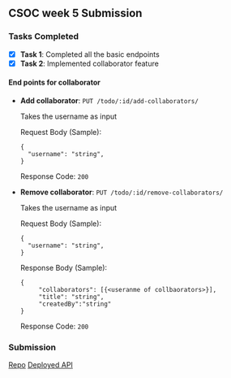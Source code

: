 ## CSOC week 5 Submission

### Tasks Completed

- [x] **Task 1**: Completed all the basic endpoints
- [x] **Task 2**: Implemented collaborator feature

#### End points for collaborator

-  **Add collaborator**: `PUT /todo/:id/add-collaborators/` 

	Takes the username as input
  
	Request Body (Sample):
	```
	{
	  "username": "string",
	}
	```
	Response Code: `200`


-  **Remove collaborator**: `PUT /todo/:id/remove-collaborators/` 

	Takes the username as input
  
	Request Body (Sample):
	```
	{
	  "username": "string",
	}
	```
	Response Body (Sample):
	```
	{
       	 "collaborators": [{<useranme of collbaorators>}],
    	 "title": "string",
    	 "createdBy":"string"
	}
	```
	Response Code: `200`

### Submission

[Repo](https://github.com/MohitSharma-21/CSOC-2021-task-5-Express-Apis/tree/mohit)
[Deployed API ](https://mohitsharma-21.github.io/tic-tac-toe/)
